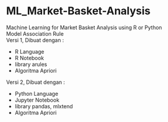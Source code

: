 # ML_Market-Basket-Analysis
Machine Learning for Market Basket Analysis using R or Python </br>
Model Association Rule</br>
Versi 1, Dibuat dengan :
- R Language
- R Notebook
- library arules
- Algoritma Apriori

Versi 2, Dibuat dengan :
- Python Language
- Jupyter Notebook
- library pandas, mlxtend
- Algoritma Apriori
